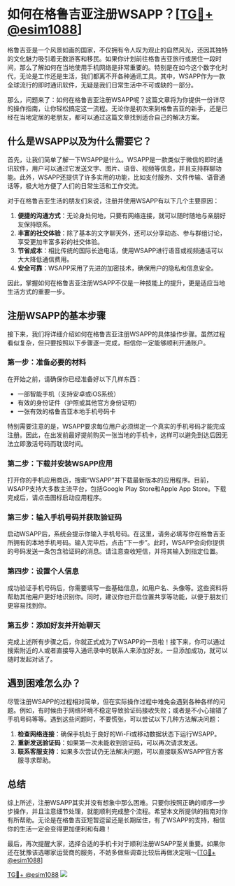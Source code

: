 # 如何在格鲁吉亚注册WSAPP？[[TG💪+ @esim1088](https://t.me/s/esim1088)]

格鲁吉亚是一个风景如画的国家，不仅拥有令人叹为观止的自然风光，还因其独特的文化魅力吸引着无数游客和移民。如果你计划前往格鲁吉亚旅行或居住一段时间，那么了解如何在当地使用手机网络是非常重要的。特别是在如今这个数字化时代，无论是工作还是生活，我们都离不开各种通讯工具。其中，WSAPP作为一款全球流行的即时通讯软件，无疑是我们日常生活中不可或缺的一部分。

那么，问题来了：如何在格鲁吉亚注册WSAPP呢？这篇文章将为你提供一份详尽的操作指南，让你轻松搞定这一流程。无论你是初次来到格鲁吉亚的新手，还是已经在当地定居的老朋友，都可以通过这篇文章找到适合自己的解决方案。

## 什么是WSAPP以及为什么需要它？

首先，让我们简单了解一下WSAPP是什么。WSAPP是一款类似于微信的即时通讯软件，用户可以通过它发送文字、图片、语音、视频等信息，并且支持群聊功能。此外，WSAPP还提供了许多实用的功能，比如支付服务、文件传输、语音通话等，极大地方便了人们的日常生活和工作交流。

对于在格鲁吉亚生活的朋友们来说，注册并使用WSAPP有以下几个主要原因：

1. **便捷的沟通方式**：无论身处何地，只要有网络连接，就可以随时随地与亲朋好友保持联系。
2. **丰富的社交体验**：除了基本的文字聊天外，还可以分享动态、参与群组讨论，享受更加丰富多彩的社交体验。
3. **节省成本**：相比传统的国际长途电话，使用WSAPP进行语音或视频通话可以大大降低通信费用。
4. **安全可靠**：WSAPP采用了先进的加密技术，确保用户的隐私和信息安全。

因此，掌握如何在格鲁吉亚注册WSAPP不仅是一种技能上的提升，更是适应当地生活方式的重要一步。

## 注册WSAPP的基本步骤

接下来，我们将详细介绍如何在格鲁吉亚注册WSAPP的具体操作步骤。虽然过程看似复杂，但只要按照以下步骤逐一完成，相信你一定能够顺利开通账户。

### 第一步：准备必要的材料

在开始之前，请确保你已经准备好以下几样东西：
- 一部智能手机（支持安卓或iOS系统）
- 有效的身份证件（护照或其他官方身份证明）
- 一张有效的格鲁吉亚本地手机号码卡

特别需要注意的是，WSAPP要求每位用户必须绑定一个真实的手机号码才能完成注册。因此，在出发前最好提前购买一张当地的手机卡，这样可以避免到达后因无法立即激活号码而耽误时间。

### 第二步：下载并安装WSAPP应用

打开你的手机应用商店，搜索“WSAPP”并下载最新版本的应用程序。目前，WSAPP支持大多数主流平台，包括Google Play Store和Apple App Store。下载完成后，请点击图标启动应用程序。

### 第三步：输入手机号码并获取验证码

启动WSAPP后，系统会提示你输入手机号码。在这里，请务必填写你在格鲁吉亚所拥有的本地手机号码。输入完毕后，点击“下一步”。此时，WSAPP会向你提供的号码发送一条包含验证码的消息。请注意查收短信，并将其输入到指定位置。

### 第四步：设置个人信息

成功验证手机号码后，你需要填写一些基础信息，如用户名、头像等。这些资料将帮助其他用户更好地识别你。同时，建议你也开启位置共享等功能，以便于朋友们更容易找到你。

### 第五步：添加好友并开始聊天

完成上述所有步骤之后，你就正式成为了WSAPP的一员啦！接下来，你可以通过搜索附近的人或者直接导入通讯录中的联系人来添加好友。一旦添加成功，就可以随时发起对话了。

## 遇到困难怎么办？

尽管注册WSAPP的过程相对简单，但在实际操作过程中难免会遇到各种各样的问题。例如，有时候由于网络环境不稳定导致验证码接收失败；或者是不小心输错了手机号码等等。遇到这些问题时，不要慌张，可以尝试以下几种方法解决问题：

1. **检查网络连接**：确保手机处于良好的Wi-Fi或移动数据状态下运行WSAPP。
2. **重新发送验证码**：如果第一次未能收到验证码，可以再次请求发送。
3. **联系客服支持**：如果多次尝试仍无法解决问题，可以直接联系WSAPP官方客服寻求帮助。

## 总结

综上所述，注册WSAPP其实并没有想象中那么困难。只要你按照正确的顺序一步步操作，并且注意细节处理，就能顺利完成整个流程。希望本文所提供的指南对你有所帮助。无论是在格鲁吉亚短暂逗留还是长期居住，有了WSAPP的支持，相信你的生活一定会变得更加便利和有趣！

最后，再次提醒大家，选择合适的手机卡对于顺利注册WSAPP至关重要。如果你还在犹豫该选哪家运营商的服务，不妨多做些调查比较后再做决定哦～[[TG💪+ @esim1088](https://t.me/s/esim1088)]

[TG💪+ @esim1088](https://t.me/s/esim1088) ![](https://i.postimg.cc/4NQfJmqS/Snipaste-2025-05-13-00-14-12.png)